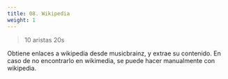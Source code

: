 ```yaml
---
title: 08. Wikipedia
weight: 1
---
```


> 10 aristas 20s

Obtiene enlaces a wikipedia desde musicbrainz, y extrae su contenido. En caso de no encontrarlo en wikimedia, se puede hacer manualmente con wikipedia.

